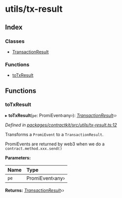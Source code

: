 # utils/tx-result

## Index

### Classes

* [TransactionResult]()

### Functions

* [toTxResult](_utils_tx_result_.md#totxresult)

## Functions

### toTxResult

▸ **toTxResult**\(`pe`: PromiEvent‹any›\): [_TransactionResult_]()_‹›_

_Defined in_ [_packages/contractkit/src/utils/tx-result.ts:12_](https://github.com/celo-org/celo-monorepo/blob/master/packages/contractkit/src/utils/tx-result.ts#L12)

Transforms a `PromiEvent` to a `TransactionResult`.

PromiEvents are returned by web3 when we do a `contract.method.xxx.send()`

**Parameters:**

| Name | Type |
| :--- | :--- |
| `pe` | PromiEvent‹any› |

**Returns:** [_TransactionResult_]()_‹›_

